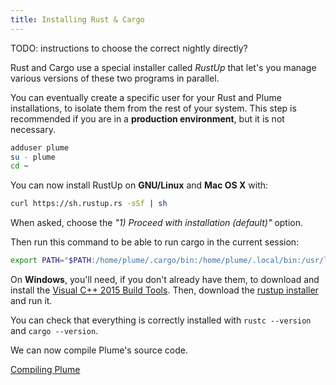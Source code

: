 ```yaml
---
title: Installing Rust & Cargo
---
```


TODO: instructions to choose the correct nightly directly?

Rust and Cargo use a special installer called *RustUp* that let's you manage
various versions of these two programs in parallel.

You can eventually create a specific user for your Rust and Plume installations, to
isolate them from the rest of your system. This step is recommended if you are in
a **production environment**, but it is not necessary.

```bash
adduser plume
su - plume
cd ~
```

You can now install RustUp on **GNU/Linux** and **Mac OS X** with:

```bash
curl https://sh.rustup.rs -sSf | sh
```

When asked, choose the *"1) Proceed with installation (default)"* option.

Then run this command to be able to run cargo in the current session:

```bash
export PATH="$PATH:/home/plume/.cargo/bin:/home/plume/.local/bin:/usr/local/sbin"
```

On **Windows**, you'll need, if you don't already have them, to download and
install the [Visual C++ 2015 Build Tools](https://www.microsoft.com/en-us/download/details.aspx?id=48159).
Then, download the [rustup installer](https://www.rust-lang.org/en-US/install.html)
and run it.

You can check that everything is correctly installed with `rustc --version` and
`cargo --version`.

We can now compile Plume's source code.

<a class="action" href="/installation/with/source-code">Compiling Plume</a>